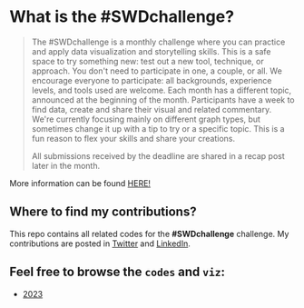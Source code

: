 # What is the #SWDchallenge?

> The #SWDchallenge is a monthly challenge where you can practice and apply data visualization and storytelling skills. This is a safe space to try something new: test out a new tool, technique, or approach. You don't need to participate in one, a couple, or all. We encourage everyone to participate: all backgrounds, experience levels, and tools used are welcome. Each month has a different topic, announced at the beginning of the month. Participants have a week to find data, create and share their visual and related commentary. We're currently focusing mainly on different graph types, but sometimes change it up with a tip to try or a specific topic. This is a fun reason to flex your skills and share your creations.
> 
> All submissions received by the deadline are shared in a recap post later in the month. 

More information can be found [HERE!](https://community.storytellingwithdata.com/challenges//nov-2020-explain-the-change)


## Where to find my contributions?
This repo contains all related codes for the __#SWDchallenge__ challenge. My contributions are posted in [Twitter](https://twitter.com/sponce1) and [LinkedIn](https://www.linkedin.com/in/stevenponce/). 


## Feel free to browse the `codes` and `viz`:
* [2023](/2023/README.md)
